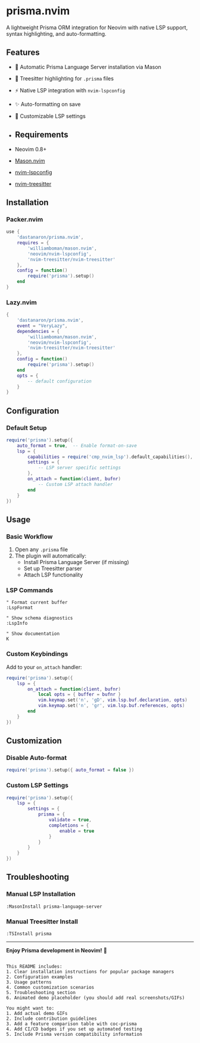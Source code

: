 # prisma.nvim

A lightweight Prisma ORM integration for Neovim with native LSP support, syntax highlighting, and auto-formatting.

## Features

- 🌟 Automatic Prisma Language Server installation via Mason
- 🎨 Treesitter highlighting for `.prisma` files
- ⚡ Native LSP integration with `nvim-lspconfig`
- ✨ Auto-formatting on save
- 🔧 Customizable LSP settings
- ## Requirements

- Neovim 0.8+
- [Mason.nvim](https://github.com/williamboman/mason.nvim)
- [nvim-lspconfig](https://github.com/neovim/nvim-lspconfig)
- [nvim-treesitter](https://github.com/nvim-treesitter/nvim-treesitter)

## Installation

### Packer.nvim
```lua
use {
    'dastanaron/prisma.nvim',
    requires = {
        'williamboman/mason.nvim',
        'neovim/nvim-lspconfig',
        'nvim-treesitter/nvim-treesitter'
    },
    config = function()
        require('prisma').setup()
    end
}
````

### Lazy.nvim

```lua
{
    'dastanaron/prisma.nvim',
    event = "VeryLazy",
    dependencies = {
        'williamboman/mason.nvim',
        'neovim/nvim-lspconfig',
        'nvim-treesitter/nvim-treesitter'
    },
    config = function()
        require('prisma').setup()
    end
    opts = {
        -- default configuration
    }
}
```

## Configuration

### Default Setup

```lua
require('prisma').setup({
    auto_format = true,  -- Enable format-on-save
    lsp = {
        capabilities = require('cmp_nvim_lsp').default_capabilities(),
        settings = {
            -- LSP server specific settings
        },
        on_attach = function(client, bufnr)
            -- Custom LSP attach handler
        end
    }
})
```

## Usage

### Basic Workflow

1. Open any `.prisma` file
2. The plugin will automatically:
    - Install Prisma Language Server (if missing)
    - Set up Treesitter parser
    - Attach LSP functionality

### LSP Commands

```vim
" Format current buffer
:LspFormat

" Show schema diagnostics
:LspInfo

" Show documentation
K
```

### Custom Keybindings

Add to your `on_attach` handler:

```lua
require('prisma').setup({
    lsp = {
        on_attach = function(client, bufnr)
            local opts = { buffer = bufnr }
            vim.keymap.set('n', 'gD', vim.lsp.buf.declaration, opts)
            vim.keymap.set('n', 'gr', vim.lsp.buf.references, opts)
        end
    }
})
```

## Customization

### Disable Auto-format

```lua
require('prisma').setup({ auto_format = false })
```

### Custom LSP Settings

```lua
require('prisma').setup({
    lsp = {
        settings = {
            prisma = {
                validate = true,
                completions = {
                    enable = true
                }
            }
        }
    }
})
```

## Troubleshooting

### Manual LSP Installation

```vim
:MasonInstall prisma-language-server
```

### Manual Treesitter Install

```vim
:TSInstall prisma
```

---

**Enjoy Prisma development in Neovim!** 🚀

```

This README includes:
1. Clear installation instructions for popular package managers
2. Configuration examples
3. Usage patterns
4. Common customization scenarios
5. Troubleshooting section
6. Animated demo placeholder (you should add real screenshots/GIFs)

You might want to:
1. Add actual demo GIFs
2. Include contribution guidelines
3. Add a feature comparison table with coc-prisma
4. Add CI/CD badges if you set up automated testing
5. Include Prisma version compatibility information
```
